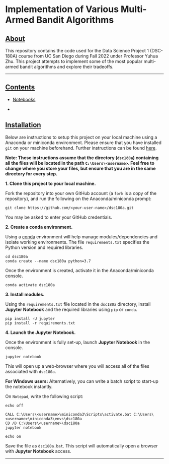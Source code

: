 # Implementation of Various Multi-Armed Bandit Algorithms

<h2> <u> About </u> </h2>

This repository contains the code used for the Data Science Project 1 (DSC-180A) course from UC San Diego during Fall 2022 under Professor Yuhua Zhu. This project attempts to implement some of the most popular multi-armed bandit algorithms and explore their tradeoffs.
<hr>

<h2> <u> Contents </u> </h2>

* [Notebooks](https://github.com/ejsong37/dsc180a/tree/master/notebooks)

* [](https://github.com/ejsong/dsc180a/blob/master/references/master_list.txt)
<h2> <u> Installation </u> </h2>

Below are instructions to setup this project on your local machine using a Anaconda or miniconda environment. Please ensure that you have installed `git` on your machine beforehand. Further instructions can be found [here](https://git-scm.com/).

**Note: These instructions assume that the directory (`dsc180a`) containing all the files will be located in the path `C:\Users\<username>`. Feel free to change where you store your files, but ensure that you are in the same directory for every step.**

**1. Clone this project to your local machine.**

Fork the repository into your own GitHub account (a ```fork``` is a copy of the repository), and run the following on the Anaconda/miniconda prompt:

```
git clone https://github.com/<your-user-name>/dsc180a.git
```

You may be asked to enter your GitHub credentials.

**2. Create a conda environment.**

Using a [conda](https://docs.conda.io/en/latest/) environment will help manage modules/dependencies and isolate working environments. The file ```requirements.txt``` specifies the Python version and required libraries.

```
cd dsc180a
conda create --name dsc180a python=3.7
```

Once the environment is created, activate it in the Anaconda/miniconda console.

```
conda activate dsc180a
```

**3. Install modules.**

Using the `requirements.txt` file located in the `dsc180a` directory, install **Jupyter Notebook** and the required libraries using `pip` or `conda`.

```
pip install -U jupyter
pip install -r requirements.txt
```

**4. Launch the Jupyter Notebook.**

Once the environment is fully set-up, launch **Jupyter Notebook** in the console.

```
jupyter notebook
```

This will open up a web-browser where you will access all of the files associated with `dsc180a`.

**For Windows users:**
Alternatively, you can write a batch script to start-up the notebook instantly.

On `Notepad`, write the following script:

```
echo off

CALL C:\Users\<username>\miniconda3\Scripts\activate.bat C:\Users\<username>\miniconda3\envs\dsc180a
CD /D C:\Users\<username>\dsc180a
jupyter notebook

echo on
```
Save the file as `dsc180a.bat`. This script will automatically open a browser with **Jupyter Notebook** access.

<hr>
